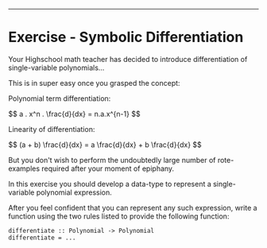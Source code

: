 
----

# Exercise - Symbolic Differentiation

Your Highschool math teacher has decided to introduce differentiation of single-variable polynomials...

This is in super easy once you grasped the concept:

Polynomial term differentiation:

<div class="center"> $$ a . x^n . \frac{d}{dx} = n.a.x^{n-1} $$ </div>

Linearity of differentiation:

<div class="center"> $$ (a + b) \frac{d}{dx} = a \frac{d}{dx} + b \frac{d}{dx} $$ </div>

But you don't wish to perform the undoubtedly large number of rote-examples required after your moment of epiphany.

In this exercise you should develop a data-type to represent a single-variable polynomial expression.

After you feel confident that you can represent any such expression, write
a function using the two rules listed to provide the following function:

~~~{data-language=haskell .nocheck}
differentiate :: Polynomial -> Polynomial
differentiate = ...
~~~


